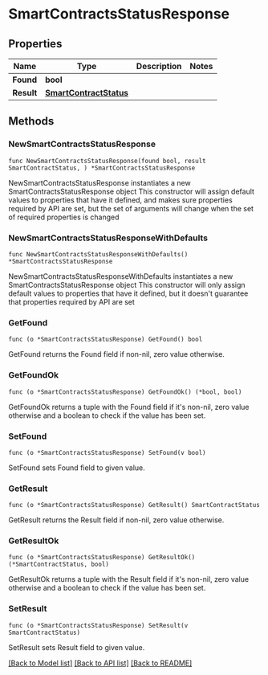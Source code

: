 # SmartContractsStatusResponse

## Properties

Name | Type | Description | Notes
------------ | ------------- | ------------- | -------------
**Found** | **bool** |  | 
**Result** | [**SmartContractStatus**](SmartContractStatus.md) |  | 

## Methods

### NewSmartContractsStatusResponse

`func NewSmartContractsStatusResponse(found bool, result SmartContractStatus, ) *SmartContractsStatusResponse`

NewSmartContractsStatusResponse instantiates a new SmartContractsStatusResponse object
This constructor will assign default values to properties that have it defined,
and makes sure properties required by API are set, but the set of arguments
will change when the set of required properties is changed

### NewSmartContractsStatusResponseWithDefaults

`func NewSmartContractsStatusResponseWithDefaults() *SmartContractsStatusResponse`

NewSmartContractsStatusResponseWithDefaults instantiates a new SmartContractsStatusResponse object
This constructor will only assign default values to properties that have it defined,
but it doesn't guarantee that properties required by API are set

### GetFound

`func (o *SmartContractsStatusResponse) GetFound() bool`

GetFound returns the Found field if non-nil, zero value otherwise.

### GetFoundOk

`func (o *SmartContractsStatusResponse) GetFoundOk() (*bool, bool)`

GetFoundOk returns a tuple with the Found field if it's non-nil, zero value otherwise
and a boolean to check if the value has been set.

### SetFound

`func (o *SmartContractsStatusResponse) SetFound(v bool)`

SetFound sets Found field to given value.


### GetResult

`func (o *SmartContractsStatusResponse) GetResult() SmartContractStatus`

GetResult returns the Result field if non-nil, zero value otherwise.

### GetResultOk

`func (o *SmartContractsStatusResponse) GetResultOk() (*SmartContractStatus, bool)`

GetResultOk returns a tuple with the Result field if it's non-nil, zero value otherwise
and a boolean to check if the value has been set.

### SetResult

`func (o *SmartContractsStatusResponse) SetResult(v SmartContractStatus)`

SetResult sets Result field to given value.



[[Back to Model list]](../README.md#documentation-for-models) [[Back to API list]](../README.md#documentation-for-api-endpoints) [[Back to README]](../README.md)


